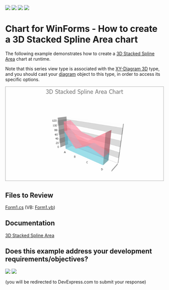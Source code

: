 <!-- default badges list -->
![](https://img.shields.io/endpoint?url=https://codecentral.devexpress.com/api/v1/VersionRange/128573243/14.2.3%2B)
[![](https://img.shields.io/badge/Open_in_DevExpress_Support_Center-FF7200?style=flat-square&logo=DevExpress&logoColor=white)](https://supportcenter.devexpress.com/ticket/details/E1043)
[![](https://img.shields.io/badge/📖_How_to_use_DevExpress_Examples-e9f6fc?style=flat-square)](https://docs.devexpress.com/GeneralInformation/403183)
[![](https://img.shields.io/badge/💬_Leave_Feedback-feecdd?style=flat-square)](#does-this-example-address-your-development-requirementsobjectives)
<!-- default badges end -->
# 	Chart for WinForms - How to create a 3D Stacked Spline Area chart

The following example demonstrates how to create a [3D Stacked Spline Area](https://docs.devexpress.com/WindowsForms/3996/controls-and-libraries/chart-control/series-views/3d-series-views/area-series-views/stacked-spline-area-chart?p=netframework) chart at runtime.

Note that this series view type is associated with the [XY-Diagram 3D](https://docs.devexpress.com/WindowsForms/5909/controls-and-libraries/chart-control/diagram/xy-diagram-3d?p=netframework) type, and you should cast your [diagram](https://docs.devexpress.com/WindowsForms/5778/controls-and-libraries/chart-control/diagram?p=netframework) object to this type, in order to access its specific options.

![3d-stacked spline area chart](3d-stacked-spline-area-chart.png)

## Files to Review

[Form1.cs](./CS/3DStackedSplineAreaChart/Form1.cs) (VB: [Form1.vb](./VB/3DStackedSplineAreaChart/Form1.vb))


## Documentation

[3D Stacked Spline Area](https://docs.devexpress.com/WindowsForms/3996/controls-and-libraries/chart-control/series-views/3d-series-views/area-series-views/stacked-spline-area-chart?p=netframework) 
<!-- feedback -->
## Does this example address your development requirements/objectives?

[<img src="https://www.devexpress.com/support/examples/i/yes-button.svg"/>](https://www.devexpress.com/support/examples/survey.xml?utm_source=github&utm_campaign=winforms-charts-create-a-3d-stacked-spline-area&~~~was_helpful=yes) [<img src="https://www.devexpress.com/support/examples/i/no-button.svg"/>](https://www.devexpress.com/support/examples/survey.xml?utm_source=github&utm_campaign=winforms-charts-create-a-3d-stacked-spline-area&~~~was_helpful=no)

(you will be redirected to DevExpress.com to submit your response)
<!-- feedback end -->
